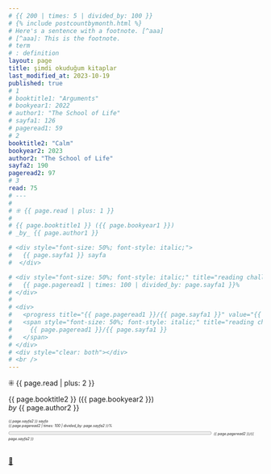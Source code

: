 ```yaml
---
# {{ 200 | times: 5 | divided_by: 100 }}
# {% include postcountbymonth.html %}
# Here's a sentence with a footnote. [^aaa]
# [^aaa]: This is the footnote.
# term
# : definition
layout: page
title: şimdi okuduğum kitaplar
last_modified_at: 2023-10-19
published: true
# 1
# booktitle1: "Arguments"
# bookyear1: 2022
# author1: "The School of Life"
# sayfa1: 126
# pageread1: 59
# 2
booktitle2: "Calm"
bookyear2: 2023
author2: "The School of Life"
sayfa2: 190
pageread2: 97
# 3
read: 75
# ---
# 
# ⁜ {{ page.read | plus: 1 }}
# 
# {{ page.booktitle1 }} ({{ page.bookyear1 }})  
# _by_ {{ page.author1 }}

# <div style="font-size: 50%; font-style: italic;">
#   {{ page.sayfa1 }} sayfa
#  </div>

# <div style="font-size: 50%; font-style: italic;" title="reading challenge 2023"> 
#   {{ page.pageread1 | times: 100 | divided_by: page.sayfa1 }}%
# </div>
# 
# <div>
#   <progress title="{{ page.pageread1 }}/{{ page.sayfa1 }}" value="{{ page.pageread1 }}" max="{{ page.sayfa1 }}" style="width: 80%;"></progress>
#   <span style="font-size: 50%; font-style: italic;" title="reading challenge 2023"> 
#     {{ page.pageread1 }}/{{ page.sayfa1 }}
#   </span>
# </div>
# <div style="clear: both"></div>
# <br />
---
```

⁜ {{ page.read | plus: 2 }}

{{ page.booktitle2 }} ({{ page.bookyear2 }})  
_by_ {{ page.author2 }}

<div style="font-size: 50%; font-style: italic;">
  {{ page.sayfa2 }} sayfa
 </div>

<div style="font-size: 50%; font-style: italic;" title="reading challenge 2023"> 
  {{ page.pageread2 | times: 100 | divided_by: page.sayfa2 }}%
</div>

<div>
  <progress title="{{ page.pageread2 }}/{{ page.sayfa2 }}" value="{{ page.pageread2 }}" max="{{ page.sayfa2 }}" style="width: 80%;"></progress>
  <span style="font-size: 50%; font-style: italic;" title="reading challenge 2023"> 
    {{ page.pageread2 }}/{{ page.sayfa2 }}
  </span>
</div>
<div style="clear: both"></div>
<br />
  
[🍃](https://www.nonfictionbooks.xyz/now.html "şimdi okuduğum kitaplar")
